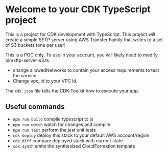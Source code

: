 # Welcome to your CDK TypeScript project

This is a project for CDK development with TypeScript. This project will
create a simple SFTP server using AWS Transfer Family that writes to
a set of S3 buckets (one per user)

This is a POC only. To use in your account, you will likely need to modify bin/sftp-server-s3.ts
 * change allowedNetworks to contain your access requirements to test the service
 * Change vpc_id to your VPC id.

The `cdk.json` file tells the CDK Toolkit how to execute your app.

## Useful commands

* `npm run build`   compile typescript to js
* `npm run watch`   watch for changes and compile
* `npm run test`    perform the jest unit tests
* `cdk deploy`      deploy this stack to your default AWS account/region
* `cdk diff`        compare deployed stack with current state
* `cdk synth`       emits the synthesized CloudFormation template
